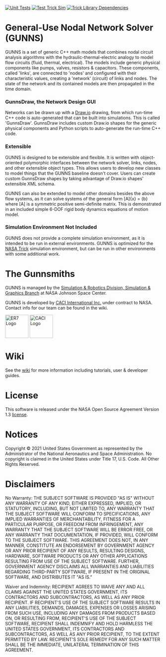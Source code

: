 [![Unit Tests](https://github.com/nasa/gunns/actions/workflows/unit_test.yml/badge.svg)](https://github.com/nasa/gunns/actions/workflows/unit_test.yml) [![Test Trick Sim](https://github.com/nasa/gunns/actions/workflows/sim_test.yml/badge.svg)](https://github.com/nasa/gunns/actions/workflows/sim_test.yml) [![Trick Library Dependencies](https://github.com/nasa/gunns/actions/workflows/lib_deps.yml/badge.svg)](https://github.com/nasa/gunns/actions/workflows/lib_deps.yml)

# General-Use Nodal Network Solver (GUNNS)

GUNNS is a set of generic C++ math models that combines nodal circuit analysis algorithms with the hydraulic-thermal-electric analogy to model flow circuits (fluid, thermal, electrical).  The models include generic physical components like pumps, valves, resistors & capacitors.  These components, called 'links', are connected to 'nodes' and configured with their characteristic values, creating a 'network' (circuit) of links and nodes.  The state of the network and its contained models are then propagated in the time domain.

### GunnsDraw, the Network Design GUI

Networks can be drawn up with a [Draw.io](https://www.draw.io) drawing, from which run-time C++ code is auto-generated that can be built into simulations.  This is called 'GunnsDraw'.  GunnsDraw includes custom Draw.io shapes for the generic physical components and Python scripts to auto-generate the run-time C++ code.
  
### Extensible

GUNNS is designed to be extensible and flexible.  It is written with object-oriented polymorphic interfaces between the network solver, links, nodes, and other extensible object types.  This allows users to develop new classes to model things that the GUNNS baseline doesn't cover.  Users can create custom GunnsDraw shapes by taking advantage of Draw.io shapes' extensible XML schema.  
  
GUNNS can also be extended to model other domains besides the above flow systems, as it can solve systems of the general form [A]{x} = {b} where [A] is a symmetric positive semi-definite matrix.  This is demonstrated in an included simple 6-DOF rigid body dynamics equations of motion model.

### Simulation Environment Not Included

GUNNS does not provide a complete simulation environment, as it is intended to be run in external environments.  GUNNS is optimized for the [NASA Trick](https://github.com/nasa/trick) simulation environment, but can be run in other environments with some additional work.

# The Gunnsmiths

GUNNS is managed by the [Simulation & Robotics Division, Simulation & Graphics Branch](https://www.nasa.gov/centers/johnson/engineering/robotics_simulation/index.html) at NASA Johnson Space Center.

GUNNS is developed by [CACI International Inc.](https://www.caci.com) under contract to NASA.  Contact info for our team can be found in the wiki.

<p align=left>
<img src="https://raw.github.com/nasa/gunns/master/ER7_logo.png" alt="ER7 Logo" height=75px>
<img src="https://raw.github.com/nasa/gunns/master/CACI_International_logo.png" alt="CACI Logo" height=75px>
</p>

# Wiki

See the [wiki](https://github.com/nasa/gunns/wiki) for more information including tutorials, user & developer guides.

# License

This software is released under the NASA Open Source Agreement Version 1.3 [license](https://github.com/nasa/gunns/blob/master/LICENSE).

# Notices

Copyright © 2021 United States Government as represented by the Administrator of the National Aeronautics and Space Administration. No copyright is claimed in the United States under Title 17, U.S. Code. All Other Rights Reserved.

# Disclaimers

No Warranty: THE SUBJECT SOFTWARE IS PROVIDED "AS IS" WITHOUT ANY WARRANTY OF ANY KIND, EITHER EXPRESSED, IMPLIED, OR STATUTORY, INCLUDING, BUT NOT LIMITED TO, ANY WARRANTY THAT THE SUBJECT SOFTWARE WILL CONFORM TO SPECIFICATIONS, ANY IMPLIED WARRANTIES OF MERCHANTABILITY, FITNESS FOR A PARTICULAR PURPOSE, OR FREEDOM FROM INFRINGEMENT, ANY WARRANTY THAT THE SUBJECT SOFTWARE WILL BE ERROR FREE, OR ANY WARRANTY THAT DOCUMENTATION, IF PROVIDED, WILL CONFORM TO THE SUBJECT SOFTWARE. THIS AGREEMENT DOES NOT, IN ANY MANNER, CONSTITUTE AN ENDORSEMENT BY GOVERNMENT AGENCY OR ANY PRIOR RECIPIENT OF ANY RESULTS, RESULTING DESIGNS, HARDWARE, SOFTWARE PRODUCTS OR ANY OTHER APPLICATIONS RESULTING FROM USE OF THE SUBJECT SOFTWARE. FURTHER, GOVERNMENT AGENCY DISCLAIMS ALL WARRANTIES AND LIABILITIES REGARDING THIRD-PARTY SOFTWARE, IF PRESENT IN THE ORIGINAL SOFTWARE, AND DISTRIBUTES IT "AS IS."

Waiver and Indemnity: RECIPIENT AGREES TO WAIVE ANY AND ALL CLAIMS AGAINST THE UNITED STATES GOVERNMENT, ITS CONTRACTORS AND SUBCONTRACTORS, AS WELL AS ANY PRIOR RECIPIENT. IF RECIPIENT'S USE OF THE SUBJECT SOFTWARE RESULTS IN ANY LIABILITIES, DEMANDS, DAMAGES, EXPENSES OR LOSSES ARISING FROM SUCH USE, INCLUDING ANY DAMAGES FROM PRODUCTS BASED ON, OR RESULTING FROM, RECIPIENT'S USE OF THE SUBJECT SOFTWARE, RECIPIENT SHALL INDEMNIFY AND HOLD HARMLESS THE UNITED STATES GOVERNMENT, ITS CONTRACTORS AND SUBCONTRACTORS, AS WELL AS ANY PRIOR RECIPIENT, TO THE EXTENT PERMITTED BY LAW. RECIPIENT'S SOLE REMEDY FOR ANY SUCH MATTER SHALL BE THE IMMEDIATE, UNILATERAL TERMINATION OF THIS AGREEMENT.

